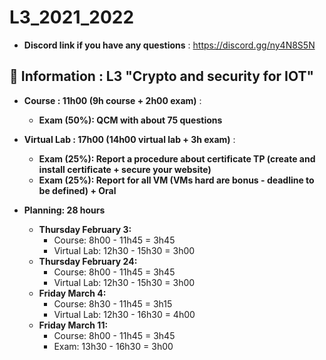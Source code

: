 # L3_2021_2022

* **Discord link if you have any questions** : https://discord.gg/ny4N8S5N

## 📢 Information : L3 "Crypto and security for IOT"

* **Course : 11h00 (9h course + 2h00 exam)** : 
    * **Exam (50%): QCM with about 75 questions**

* **Virtual Lab : 17h00 (14h00 virtual lab + 3h exam)** :
    * **Exam (25%): Report a procedure about certificate TP (create and install certificate + secure your website)**
    * **Exam (25%): Report for all VM (VMs hard are bonus - deadline to be defined) + Oral**

* **Planning: 28 hours**
    * **Thursday February 3:**
        - Course: 8h00 - 11h45 = 3h45
        - Virtual Lab: 12h30 - 15h30 = 3h00
    * **Thursday February 24:**
        - Course: 8h00 - 11h45 = 3h45
        - Virtual Lab: 12h30 - 15h30 = 3h00
    * **Friday March 4:**
        - Course: 8h30 - 11h45 = 3h15
        - Virtual Lab: 12h30 - 16h30 = 4h00
    * **Friday March 11:**
        - Course: 8h00 - 11h45 = 3h45
        - Exam: 13h30 - 16h30 = 3h00
